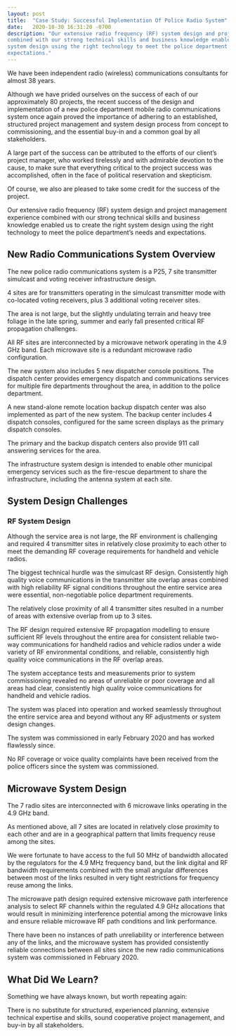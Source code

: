 ```yaml
---
layout: post
title:  "Case Study: Successful Implementation Of Police Radio System"
date:   2020-10-30 16:31:20 -0700
description: "Our extensive radio frequency (RF) system design and project management experience
combined with our strong technical skills and business knowledge enabled us to create the right
system design using the right technology to meet the police department’s needs and
expectations."
---
```

We have been independent radio (wireless) communications consultants for almost 38 years.

Although we have prided ourselves on the success of each of our approximately 80 projects, the
recent success of the design and implementation of a new police department mobile radio
communications system once again proved the importance of adhering to an established,
structured project management and system design process from concept to commissioning, and
the essential buy-in and a common goal by all stakeholders.

A large part of the success can be attributed to the efforts of our client’s project manager, who
worked tirelessly and with admirable devotion to the cause, to make sure that everything critical
to the project success was accomplished, often in the face of political reservation and
skepticism.

Of course, we also are pleased to take some credit for the success of the project.

Our extensive radio frequency (RF) system design and project management experience
combined with our strong technical skills and business knowledge enabled us to create the right
system design using the right technology to meet the police department’s needs and
expectations.

## New Radio Communications System Overview

The new police radio communications system is a P25, 7 site transmitter simulcast and voting
receiver infrastructure design.

4 sites are for transmitters operating in the simulcast transmitter mode with co-located voting
receivers, plus 3 additional voting receiver sites.

The area is not large, but the slightly undulating terrain and heavy tree foliage in the late spring,
summer and early fall presented critical RF propagation challenges.

All RF sites are interconnected by a microwave network operating in the 4.9 GHz band. Each
microwave site is a redundant microwave radio configuration.

The new system also includes 5 new dispatcher console positions. The dispatch center
provides emergency dispatch and communications services for multiple fire departments
throughout the area, in addition to the police department.

A new stand-alone remote location backup dispatch center was also implemented as part of the
new system. The backup center includes 4 dispatch consoles, configured for the same screen
displays as the primary dispatch consoles.

The primary and the backup dispatch centers also provide 911 call answering services for the
area.

The infrastructure system design is intended to enable other municipal emergency services
such as the fire-rescue department to share the infrastructure, including the antenna system at
each site.

## System Design Challenges

### RF System Design

Although the service area is not large, the RF environment is challenging and required 4
transmitter sites in relatively close proximity to each other to meet the demanding RF coverage
requirements for handheld and vehicle radios.

The biggest technical hurdle was the simulcast RF design. Consistently high quality voice
communications in the transmitter site overlap areas combined with high reliability RF signal
conditions throughout the entire service area were essential, non-negotiable police department
requirements.

The relatively close proximity of all 4 transmitter sites resulted in a number of areas with
extensive overlap from up to 3 sites.

The RF design required extensive RF propagation modelling to ensure sufficient RF levels
throughout the entire area for consistent reliable two-way communications for handheld radios
and vehicle radios under a wide variety of RF environmental conditions, and reliable,
consistently high quality voice communications in the RF overlap areas.

The system acceptance tests and measurements prior to system commissioning revealed no
areas of unreliable or poor coverage and all areas had clear, consistently high quality voice
communications for handheld and vehicle radios.

The system was placed into operation and worked seamlessly throughout the entire service
area and beyond without any RF adjustments or system design changes.

The system was commissioned in early February 2020 and has worked flawlessly since.

No RF coverage or voice quality complaints have been received from the police officers since
the system was commissioned.

## Microwave System Design

The 7 radio sites are interconnected with 6 microwave links operating in the 4.9 GHz band.

As mentioned above, all 7 sites are located in relatively close proximity to each other and are in
a geographical pattern that limits frequency reuse among the sites.

We were fortunate to have access to the full 50 MHz of bandwidth allocated by the regulators
for the 4.9 MHz frequency band, but the link digital and RF bandwidth requirements combined
with the small angular differences between most of the links resulted in very tight restrictions for
frequency reuse among the links.

The microwave path design required extensive microwave path interference analysis to select
RF channels within the regulated 4.9 GHz allocations that would result in minimizing
interference potential among the microwave links and ensure reliable microwave RF path
conditions and link performance.

There have been no instances of path unreliability or interference between any of the links, and
the microwave system has provided consistently reliable connections between all sites since the
new radio communications system was commissioned in February 2020.

## What Did We Learn?

Something we have always known, but worth repeating again:

There is no substitute for structured, experienced planning, extensive technical expertise and
skills, sound cooperative project management, and buy-in by all stakeholders.
